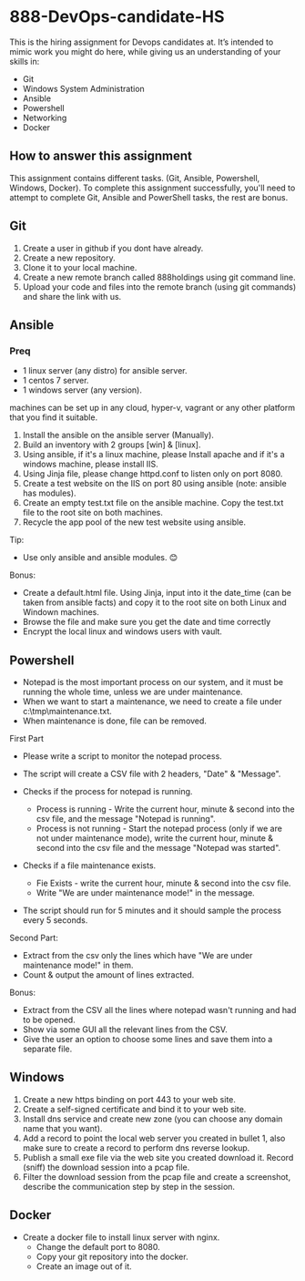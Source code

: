 # 888-DevOps-candidate-HS
This is the hiring assignment for Devops candidates at. It’s intended to mimic work you might do here, while giving us an understanding of your skills in: 
-	Git
-	Windows System Administration
-	Ansible
-	Powershell
-	Networking
-	Docker
## How to answer this assignment
This assignment contains different tasks. (Git, Ansible, Powershell, Windows, Docker). To complete this assignment successfully, you'll need to attempt to complete Git, Ansible and PowerShell tasks, the rest are bonus.
## Git ##
1.  Create a user in github if you dont have already.
2.  Create a new repository.
3.  Clone it to your local machine.
4.  Create a new remote branch called 888holdings using git command line.
5.  Upload your code and files into the remote branch (using git commands) and share the link with us.

## Ansible ##
### Preq
- 1 linux server (any distro) for ansible server.
- 1 centos 7 server.
- 1 windows server (any version).

machines can be set up in any cloud, hyper-v, vagrant or any other platform that you find it suitable.

1. Install the ansible on the ansible server (Manually).
2. Build an inventory with 2 groups [win] & [linux].
3. Using ansible, if it's a linux machine, please Install apache and if it's a windows machine, please install IIS.
4. Using Jinja file, please change httpd.conf to listen only on port 8080.
4. Create a test website on the IIS on port 80 using ansible (note: ansible has modules).
5. Create an empty test.txt file on the ansible machine. Copy the test.txt file to the root site on both machines.
6. Recycle the app pool of the new test website using ansible.

Tip:
-	Use only ansible and ansible modules. 😊

Bonus:
-   Create a default.html file. Using Jinja, input into it the date_time (can be taken from ansible facts) and copy it to the root site on both Linux and Windown machines.
-   Browse the file and make sure you get the date and time correctly
-   Encrypt the local linux and windows users with vault.

## Powershell
-	Notepad is the most important process on our system, and it must be running the whole time, unless we are under maintenance.
-	When we want to start a maintenance, we need to create a file under c:\tmp\maintenance.txt.
-	When maintenance is done, file can be removed.

First Part

- Please write a script to monitor the notepad process.
- The script will create a CSV file with 2 headers, "Date" & "Message".
- Checks if the process for notepad is running.
  - Process is running - Write the current hour, minute & second into the csv file,
     and the message "Notepad is running".
  - Process is not running - Start the notepad process (only if we are not under maintenance mode), write the current hour, minute & second into the csv file and the message "Notepad was started".

- Checks if a file maintenance exists.
  - Fie Exists - write the current hour, minute & second into the csv file.
  - Write "We are under maintenance mode!" in the message.

- The script should run for 5 minutes and it should sample the process every 5 seconds.

Second Part:
-	Extract from the csv only the lines which have "We are under maintenance mode!" in them.
-	Count & output the amount of lines extracted.

Bonus:
-	Extract from the CSV all the lines where notepad wasn't running and had to be opened.
-	Show via some GUI all the relevant lines from the CSV.
-	Give the user an option to choose some lines and save them into a separate file.

## Windows
1. Create a new https binding on port 443 to your web site.
2. Create a self-signed certificate and bind it to your web site.
3. Install dns service and create new zone (you can choose any domain name that you want).
4. Add a record to point the local web server you created in bullet 1, also make sure to create a record to perform dns reverse lookup.
5. Publish a small exe file via the web site you created download it. Record (sniff) the download session into a pcap file.
6. Filter the download session from the pcap file and create a screenshot, describe the communication step by step in the session.

## Docker
- Create a docker file to install linux server with nginx.
  - Change the default port to 8080.
  - Copy your git repository into the docker.
  - Create an image out of it.
